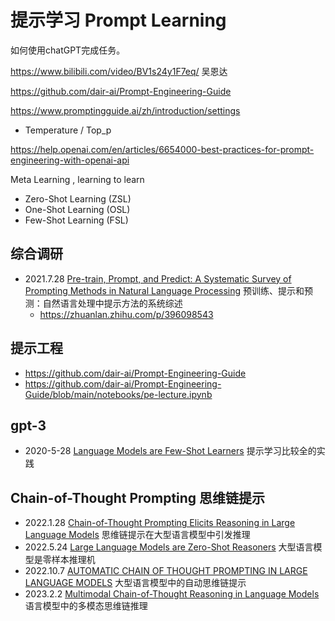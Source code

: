 # 提示学习 Prompt Learning
如何使用chatGPT完成任务。

https://www.bilibili.com/video/BV1s24y1F7eq/  吴恩达

https://github.com/dair-ai/Prompt-Engineering-Guide


https://www.promptingguide.ai/zh/introduction/settings
* Temperature / Top_p

https://help.openai.com/en/articles/6654000-best-practices-for-prompt-engineering-with-openai-api




Meta Learning , learning to learn
* Zero-Shot Learning (ZSL)
* One-Shot Learning (OSL)
* Few-Shot Learning (FSL)

## 综合调研
* 2021.7.28 [Pre-train, Prompt, and Predict: A Systematic Survey of Prompting Methods in Natural Language Processing](./nlp/Prompting_Survey.md) 预训练、提示和预测：自然语言处理中提示方法的系统综述
    * https://zhuanlan.zhihu.com/p/396098543


## 提示工程
* https://github.com/dair-ai/Prompt-Engineering-Guide
* https://github.com/dair-ai/Prompt-Engineering-Guide/blob/main/notebooks/pe-lecture.ipynb



## gpt-3
* 2020-5-28 [Language Models are Few-Shot Learners](./nlp/gpt_3.md)  提示学习比较全的实践

## Chain-of-Thought Prompting 思维链提示
* 2022.1.28 [Chain-of-Thought Prompting Elicits Reasoning in Large Language Models](./nlp/CoT.md)  思维链提示在大型语言模型中引发推理
* 2022.5.24 [Large Language Models are Zero-Shot Reasoners](./nlp/CoT-Zero-shot.md) 大型语言模型是零样本推理机
* 2022.10.7 [AUTOMATIC CHAIN OF THOUGHT PROMPTING IN LARGE LANGUAGE MODELS](./nlp/CoT-Auto.md) 大型语言模型中的自动思维链提示 
* 2023.2.2  [Multimodal Chain-of-Thought Reasoning in Language Models](./Multimodal/CoT-Multimodal.md)  语言模型中的多模态思维链推理 

